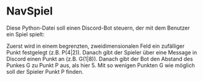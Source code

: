 # NavSpiel

Diese Python-Datei soll einen Discord-Bot steuern, der mit dem Benutzer ein Spiel spielt:

Zuerst wird in einem begrenzten, zweidimensionalen Feld ein zufälliger Punkt festgelegt (z.B. P(4|2)). Danach gibt der Spieler über eine Message in Discord einen Punkt an (z.B. G(1|8)). Danach gibt der Bot den Abstand des Punkes G zu Punkt P aus, als hier 5. Mit so wenigen Punkten G wie möglich soll der Spieler Punkt P finden.
